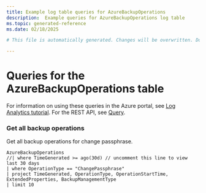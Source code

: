 ```yaml
---
title: Example log table queries for AzureBackupOperations
description:  Example queries for AzureBackupOperations log table
ms.topic: generated-reference
ms.date: 02/18/2025

# This file is automatically generated. Changes will be overwritten. Do not change this file directly. 

---
```


# Queries for the AzureBackupOperations table

For information on using these queries in the Azure portal, see [Log Analytics tutorial](/azure/azure-monitor/logs/log-analytics-tutorial). For the REST API, see [Query](/rest/api/loganalytics/query).


### Get all backup operations  


Get all backup operations for change passphrase.  

```query
AzureBackupOperations
//| where TimeGenerated >= ago(30d) // uncomment this line to view last 30 days
| where OperationType == "ChangePassphrase"
| project TimeGenerated, OperationType, OperationStartTime, ExtendedProperties, BackupManagementType
| limit 10
```

